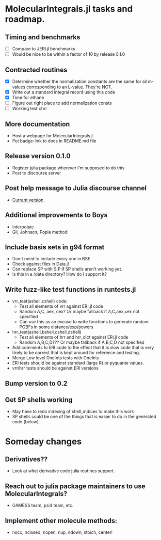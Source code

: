 # MolecularIntegrals.jl tasks and roadmap.

## Timing and benchmarks
- [ ] Compare to JERI.jl benchmarks
- [ ] Would be nice to be within a factor of 10 by release 0.1.0

## Contracted routines
- [X] Determine whether the normalization constants are the same for all m-values corresponding to an L-value. They're NOT.
- [X] Write out a standard integral record using this code
- [X] Time for ethane
- [ ] Figure out right place to add normalization consts
- [ ] Working test chrr

## More documentation
- Host a webpage for MolecularIntegrals.jl
- Put badge-link to docs in README.md file

## Release version 0.1.0
- Register julia package wherever I'm supposed to do this
- Post to discourse server

## Post help message to Julia discourse channel
- [Current version](<Julia\ optimization\ post.md>).

## Additional improvements to Boys
- Interpolate
- Gil, Johnson, Pople method
  
## Include basis sets in g94 format
- Don't need to include every one in BSE
- Check against files in Data.jl
- Can replace SP with S,P if SP shells aren't working yet.
- Is this in a /data directory? How do I support it?

## Write fuzz-like test functions in runtests.jl
- vrr_test(ashell,cshell) code:
    - Test all elements of vrr against ERI.jl code
    - Random A,C, aex, cex? Or maybe fallback if A,C,aex,cex not specified
    - Can use this as an excuse to write functions to generate random PGBFs
        in some distance/exp/powers
- hrr_test(ashell,bshell,cshell,dshell)
    - Test all elements of hrr and hrr_dict against ERI.jl code
    - Random A,B,C,D??? Or maybe fallback if A,B,C,D not specified
- Add comments to ERI code to the effect that it is slow code that is very
    likely to be correct that is kept around for reference and testing.
- Merge Low level OneInts tests with OneInts
- ERI tests should be against standard (large R) or pyquante values.
- vrr/hrr tests should be against ERI versions

## Bump version to 0.2

## Get SP shells working
- May have to redo indexing of shell_indices to make this work
- SP shells could be one of the things that is easier to do in the 
    generated code (below)

# Someday changes

## Derivatives??
- Look at what derivative code julia routines support.

## Reach out to julia package maintainers to use MolecularIntegrals?
- GAMESS team, psi4 team, etc.

## Implement other molecule methods:
- nocc, nclosed, nopen, nup, ndown, stoich, center!
